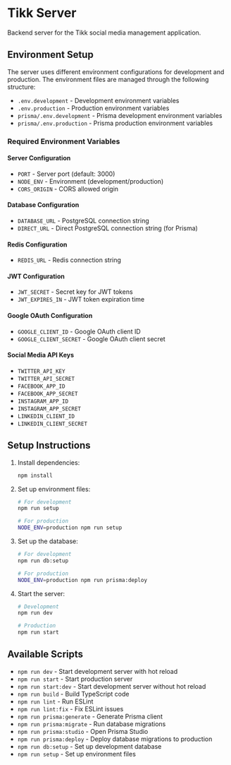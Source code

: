 # Tikk Server

Backend server for the Tikk social media management application.

## Environment Setup

The server uses different environment configurations for development and production. The environment files are managed through the following structure:

- `.env.development` - Development environment variables
- `.env.production` - Production environment variables
- `prisma/.env.development` - Prisma development environment variables
- `prisma/.env.production` - Prisma production environment variables

### Required Environment Variables

#### Server Configuration
- `PORT` - Server port (default: 3000)
- `NODE_ENV` - Environment (development/production)
- `CORS_ORIGIN` - CORS allowed origin

#### Database Configuration
- `DATABASE_URL` - PostgreSQL connection string
- `DIRECT_URL` - Direct PostgreSQL connection string (for Prisma)

#### Redis Configuration
- `REDIS_URL` - Redis connection string

#### JWT Configuration
- `JWT_SECRET` - Secret key for JWT tokens
- `JWT_EXPIRES_IN` - JWT token expiration time

#### Google OAuth Configuration
- `GOOGLE_CLIENT_ID` - Google OAuth client ID
- `GOOGLE_CLIENT_SECRET` - Google OAuth client secret

#### Social Media API Keys
- `TWITTER_API_KEY`
- `TWITTER_API_SECRET`
- `FACEBOOK_APP_ID`
- `FACEBOOK_APP_SECRET`
- `INSTAGRAM_APP_ID`
- `INSTAGRAM_APP_SECRET`
- `LINKEDIN_CLIENT_ID`
- `LINKEDIN_CLIENT_SECRET`

## Setup Instructions

1. Install dependencies:
   ```bash
   npm install
   ```

2. Set up environment files:
   ```bash
   # For development
   npm run setup
   
   # For production
   NODE_ENV=production npm run setup
   ```

3. Set up the database:
   ```bash
   # For development
   npm run db:setup
   
   # For production
   NODE_ENV=production npm run prisma:deploy
   ```

4. Start the server:
   ```bash
   # Development
   npm run dev
   
   # Production
   npm run start
   ```

## Available Scripts

- `npm run dev` - Start development server with hot reload
- `npm run start` - Start production server
- `npm run start:dev` - Start development server without hot reload
- `npm run build` - Build TypeScript code
- `npm run lint` - Run ESLint
- `npm run lint:fix` - Fix ESLint issues
- `npm run prisma:generate` - Generate Prisma client
- `npm run prisma:migrate` - Run database migrations
- `npm run prisma:studio` - Open Prisma Studio
- `npm run prisma:deploy` - Deploy database migrations to production
- `npm run db:setup` - Set up development database
- `npm run setup` - Set up environment files 
